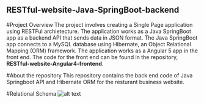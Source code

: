 ## RESTful-website-Java-SpringBoot-backend

#Project Overview 
The project involves creating a Single Page application using RESTFul archietecture. The application works as a Java SpringBoot app as a backend API that sends data in JSON format. The Java SpringBoot app connects to a MySQL database using Hibernate, an Object Relational Mapping (ORM) framework. The application works as a Angular 5 app in the front end. The code for the front end can be found in the repository, **RESTful-website-Angular4-frontend**.

#About the repository
This repository contains the back end code of Java Springboot API and Hibernate ORM for the resturant business website. 

#Relational Schema 
![alt text](https://user-images.githubusercontent.com/20007239/33594644-4f8f225a-d95a-11e7-8733-bc663a14b97d.png)